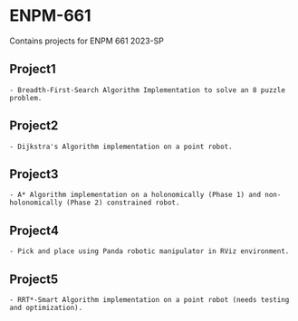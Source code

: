 # ENPM-661
Contains projects for ENPM 661 2023-SP

## Project1
    - Breadth-First-Search Algorithm Implementation to solve an 8 puzzle problem.

## Project2
    - Dijkstra's Algorithm implementation on a point robot.

## Project3
    - A* Algorithm implementation on a holonomically (Phase 1) and non-holonomically (Phase 2) constrained robot.

## Project4
    - Pick and place using Panda robotic manipulator in RViz environment.

## Project5
    - RRT*-Smart Algorithm implementation on a point robot (needs testing and optimization).
